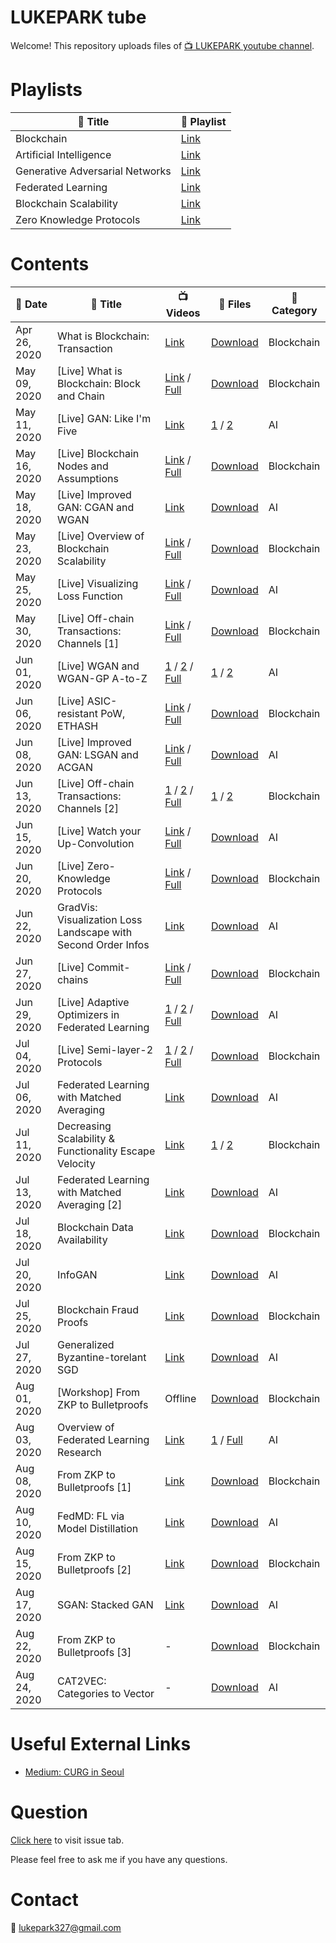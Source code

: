 # LUKEPARK tube

Welcome! This repository uploads files of [:tv: LUKEPARK youtube channel](https://www.youtube.com/channel/UCfZYxcaoifm4vEBevdk-i7w).

<!--
# Schedule
| :date: Date | :book: Title |
|---|---|
| Every Sat. | All about Blockchain |
| Every Mon. | All about Artificial Intelligence |
-->
<!--
* and V-log infrequently.
-->

# Playlists

| :book: Title | :paperclip: Playlist |
|---|---|
| Blockchain | [Link](https://www.youtube.com/playlist?list=PLARB0SINpZ85ZC3vgWPcrCrNsEiW6ZMjk) |
| Artificial Intelligence | [Link](https://www.youtube.com/playlist?list=PLARB0SINpZ866obduFbK3xowd0JQy3PNw) |
| Generative Adversarial Networks | [Link](https://www.youtube.com/playlist?list=PLARB0SINpZ86F3Rpa3l-z_pbhJIJDTsNP) |
| Federated Learning | [Link](https://www.youtube.com/playlist?list=PLARB0SINpZ86jOfJz_QQ4bqmZP51by1vl) |
| Blockchain Scalability | [Link](https://www.youtube.com/playlist?list=PLARB0SINpZ85XPpZPFStyum7iBQLOGwl6) |
| Zero Knowledge Protocols | [Link](https://www.youtube.com/playlist?list=PLARB0SINpZ860x42JbhsnrzqHpAVsi_5m) |

# Contents

<!--
| May 03, 2020 | AMD Ryzen 3400G PC and Maplestory | [Link](https://youtu.be/rsNfZtAIToY) | - | Vlog |
| May 17, 2020 | Forest of Endurance, Gomoku, and Coffee | [Link](https://youtu.be/sVaY9c2msoE) | - | Vlog |
-->

| :date: Date  | :book: Title | :tv: Videos | :floppy_disk: Files | :pushpin: Category |
|---|---|---|---|---|
| Apr 26, 2020 | What is Blockchain: Transaction | [Link](https://youtu.be/oN3uQi7sd_E) | [Download](https://github.com/lukepark327/lukepark-tube/raw/master/lectures/what_is_blockchain_transaction.pdf) | Blockchain |
| May 09, 2020 | [Live] What is Blockchain: Block and Chain | [Link](https://youtu.be/qJZHPnCUbbQ) / [Full](https://youtu.be/USGZ8etoOHg) | [Download](https://github.com/lukepark327/lukepark-tube/raw/master/lectures/what_is_blockchain_block_and_chain.pdf) | Blockchain | 
| May 11, 2020 | [Live] GAN: Like I'm Five | [Link](https://youtu.be/Cck0kj-XITI) | [1](https://github.com/lukepark327/lukepark-tube/raw/master/lectures/NN_and_tensor_basic.pdf) / [2](https://github.com/lukepark327/lukepark-tube/raw/master/lectures/GAN_basic_DCGAN.pdf) | AI |
| May 16, 2020 | [Live] Blockchain Nodes and Assumptions | [Link](https://youtu.be/5DUqF8KXy_k) / [Full](https://youtu.be/xtUvzdPKCtw) | [Download](https://github.com/lukepark327/lukepark-tube/raw/master/lectures/nodes_and_assumptions.pdf) | Blockchain |
| May 18, 2020 | [Live] Improved GAN: CGAN and WGAN | [Link](https://youtu.be/yK7R8wbwQXI) | [Download](https://github.com/lukepark327/lukepark-tube/raw/master/lectures/CGAN_and_WGAN.pdf) | AI |
| May 23, 2020 | [Live] Overview of Blockchain Scalability | [Link](https://youtu.be/YM5V9OKtfpQ) / [Full](https://youtu.be/xtUvzdPKCtw) | [Download](https://github.com/lukepark327/lukepark-tube/raw/master/lectures/blockchain_scalability.pdf) | Blockchain |
| May 25, 2020 | [Live] Visualizing Loss Function | [Link](https://youtu.be/sqDAmDI2SSc) / [Full](https://youtu.be/FlTHals6rPM) | [Download](https://github.com/lukepark327/lukepark-tube/raw/master/lectures/visualizing_loss_function.pdf) | AI |
| May 30, 2020 | [Live] Off-chain Transactions: Channels [1] | [Link](https://youtu.be/yvVtm2DWNq8) / [Full](https://youtu.be/DCVYbYrKm7o) | [Download](https://github.com/lukepark327/lukepark-tube/raw/master/lectures/channel_1.pdf) | Blockchain |
| Jun 01, 2020 | [Live] WGAN and WGAN-GP A-to-Z | [1](https://youtu.be/FGP20ciUxlo) / [2](https://youtu.be/B15xtUqWgLc) / [Full](https://youtu.be/H0qHSW5CUf4) | [1](https://github.com/lukepark327/lukepark-tube/raw/master/lectures/Divergences.pdf) / [2](https://github.com/lukepark327/lukepark-tube/raw/master/lectures/WGAN_and_WGAN-GP.pdf) | AI |
| Jun 06, 2020 | [Live] ASIC-resistant PoW, ETHASH | [Link](https://youtu.be/VTFDuoPoyoo) / [Full](https://youtu.be/s4dnBTifkD8) | [Download](https://github.com/lukepark327/lukepark-tube/raw/master/lectures/ASIC_resistant.pdf) | Blockchain |
| Jun 08, 2020 | [Live] Improved GAN: LSGAN and ACGAN | [Link](https://youtu.be/bqXFcRIhf0I) / [Full](https://youtu.be/D6tLFX355Rs) | [Download](https://github.com/lukepark327/lukepark-tube/raw/master/lectures/LSGAN_and_ACGAN.pdf) | AI |
| Jun 13, 2020 | [Live] Off-chain Transactions: Channels [2] | [1](https://youtu.be/_nBUskdKCgs) / [2](https://youtu.be/ey2g7WZrcx8) / [Full](https://youtu.be/99y462vicw0) | [1](https://github.com/lukepark327/lukepark-tube/raw/master/lectures/channel_2.pdf) / [2](https://github.com/lukepark327/lukepark-tube/raw/master/lectures/routing.pdf) | Blockchain |
| Jun 15, 2020 | [Live] Watch your Up-Convolution  | [Link](https://youtu.be/eHYR9uGACL0) / [Full](https://youtu.be/BgwjGDz4Y0w) | [Download](https://github.com/lukepark327/lukepark-tube/raw/master/lectures/watch_your_up_conv.pdf) | AI |
| Jun 20, 2020 | [Live] Zero-Knowledge Protocols | [Link](https://youtu.be/PODXHdgoPyI) / [Full](https://youtu.be/v89wkEs6V0s) | [Download](https://github.com/lukepark327/lukepark-tube/raw/master/lectures/zero_knowlegde_proofs.pdf) | Blockchain |
| Jun 22, 2020 | GradVis: Visualization Loss Landscape with Second Order Infos | [Link](https://youtu.be/ci8NI45BSGE) | [Download](https://github.com/lukepark327/lukepark-tube/raw/master/lectures/Viz_Eigen_vec.pdf) | AI |
| Jun 27, 2020 | [Live] Commit-chains | [Link](https://youtu.be/P8yegmlam1g) / [Full](https://youtu.be/45Jf83pc0dw) | [Download](https://github.com/lukepark327/lukepark-tube/raw/master/lectures/commit_chain.pdf) | Blockchain |
| Jun 29, 2020 | [Live] Adaptive Optimizers in Federated Learning | [1](https://youtu.be/OtDU3Ha6erw) / [2](https://youtu.be/Zf20QuYysCA) / [Full](https://youtu.be/oWD4z4DcHXs) | [Download](https://github.com/lukepark327/lukepark-tube/raw/master/lectures/Adaptive_Federated_Optimization.pdf) | AI |
| Jul 04, 2020 | [Live] Semi-layer-2 Protocols | [1](https://youtu.be/HZ5SUXPS60o) / [2](https://youtu.be/-UJvMBvltow) / [Full](https://youtu.be/QxjngWq5mRM) | [Download](https://github.com/lukepark327/lukepark-tube/raw/master/lectures/semi_layer_2_protocols.pdf) | Blockchain |
| Jul 06, 2020 | Federated Learning with Matched Averaging | [Link](https://youtu.be/oKGP0ouJEhk) | [Download](https://github.com/lukepark327/lukepark-tube/raw/master/lectures/FL_with_Matched_Averaging.pdf) | AI |
| Jul 11, 2020 | Decreasing Scalability & Functionality Escape Velocity | [Link](https://youtu.be/jGTaditcyVA) | [1](https://github.com/lukepark327/lukepark-tube/raw/master/lectures/decreasing_scalability.pdf) / [2](https://github.com/lukepark327/lukepark-tube/raw/master/lectures/functionality_escape_velocity.pdf) | Blockchain |
| Jul 13, 2020 | Federated Learning with Matched Averaging [2] | [Link](https://youtu.be/c9JWMseTgZ4) | [Download](https://github.com/lukepark327/lukepark-tube/raw/master/lectures/FL_with_Matched_Averaging_2.pdf) | AI |
| Jul 18, 2020 | Blockchain Data Availability | [Link](https://youtu.be/KkWeUqG-UyA) | [Download](https://github.com/lukepark327/lukepark-tube/raw/master/lectures/data_availability.pdf) | Blockchain |
| Jul 20, 2020 | InfoGAN | [Link](https://youtu.be/TRGcb9CR6VE) | [Download](https://github.com/lukepark327/lukepark-tube/raw/master/lectures/InfoGAN.pdf) | AI |
| Jul 25, 2020 | Blockchain Fraud Proofs | [Link](https://youtu.be/m-Ok1xLwj9A) | [Download](https://github.com/lukepark327/lukepark-tube/raw/master/lectures/fraud_proofs.pdf) | Blockchain |
| Jul 27, 2020 | Generalized Byzantine-torelant SGD | [Link](https://youtu.be/aUJyGjb1Bxg) | [Download](https://github.com/lukepark327/lukepark-tube/raw/master/lectures/byzantine_tolerant_SGD.pdf) | AI |
| Aug 01, 2020 | [Workshop] From ZKP to Bulletproofs | Offline | [Download](https://github.com/lukepark327/lukepark-tube/raw/master/lectures/from_zkp_to_bulletproofs.pdf) | Blockchain |
| Aug 03, 2020 | Overview of Federated Learning Research | [Link](https://youtu.be/rgx5UC1PG5k) | [1](https://github.com/lukepark327/lukepark-tube/raw/master/lectures/FL_summary_short.pdf) / [Full](https://github.com/lukepark327/lukepark-tube/raw/master/lectures/FL_summary_full.pdf) | AI |
| Aug 08, 2020 | From ZKP to Bulletproofs [1] | [Link](https://youtu.be/4t56vVtuoE0) | [Download](https://github.com/lukepark327/lukepark-tube/raw/master/lectures/bulletproofs_1.pdf) | Blockchain |
| Aug 10, 2020 | FedMD: FL via Model Distillation | [Link](https://youtu.be/Vxe9kX3Far8) | [Download](https://github.com/lukepark327/lukepark-tube/raw/master/lectures/fedMD.pdf) | AI |
| Aug 15, 2020 | From ZKP to Bulletproofs [2] | [Link](https://youtu.be/H9cS95hlvSY) | [Download](https://github.com/lukepark327/lukepark-tube/raw/master/lectures/bulletproofs_2.pdf) | Blockchain |
| Aug 17, 2020 | SGAN: Stacked GAN | [Link](https://youtu.be/jWChERzUoY8) | [Download](https://github.com/lukepark327/lukepark-tube/raw/master/lectures/SGAN.pdf) | AI |
| Aug 22, 2020 | From ZKP to Bulletproofs [3] | - | [Download](https://github.com/lukepark327/lukepark-tube/raw/master/lectures/bulletproofs_3.pdf) | Blockchain |
| Aug 24, 2020 | CAT2VEC: Categories to Vector | - | [Download](https://github.com/lukepark327/lukepark-tube/raw/master/lectures/CAT2VEC.pdf) | AI |

# Useful External Links

* [Medium: CURG in Seoul](https://medium.com/curg)

# Question

[Click here](https://github.com/lukepark327/lukepark-tube/issues) to visit issue tab.

Please feel free to ask me if you have any questions.

# Contact

:email: lukepark327@gmail.com
